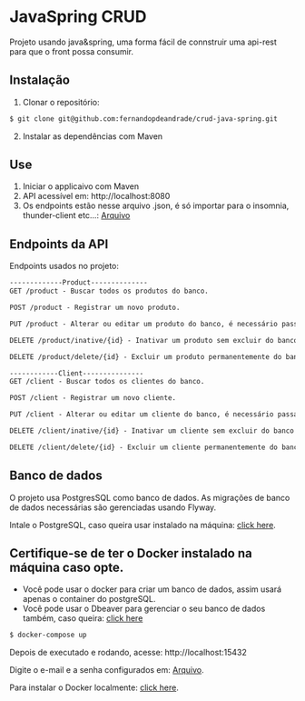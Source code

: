 # JavaSpring CRUD
Projeto usando java&spring, uma forma fácil de connstruir uma api-rest para que o front possa consumir.

## Instalação

1. Clonar o repositório:

```bash
$ git clone git@github.com:fernandopdeandrade/crud-java-spring.git
```

2. Instalar as dependências com Maven

## Use

1. Iniciar o applicaivo com Maven
2. API acessível em: http://localhost:8080
3. Os endpoints estão nesse arquivo .json, é só importar para o insomnia, thunder-client etc...: [Arquivo](./Insomnia_2023-09-04.json)

## Endpoints da API
Endpoints usados no projeto:

```markdown
-------------Product--------------
GET /product - Buscar todos os produtos do banco.

POST /product - Registrar um novo produto.

PUT /product - Alterar ou editar um produto do banco, é necessário passar o id do produto no body.

DELETE /product/inative/{id} - Inativar um produto sem excluir do banco de dados.

DELETE /product/delete/{id} - Excluir um produto permanentemente do banco de dados.

------------Client---------------
GET /client - Buscar todos os clientes do banco.

POST /client - Registrar um novo cliente.

PUT /client - Alterar ou editar um cliente do banco, é necessário passar o id do cliente no body.

DELETE /client/inative/{id} - Inativar um cliente sem excluir do banco de dados.

DELETE /client/delete/{id} - Excluir um cliente permanentemente do banco de dados.
```

## Banco de dados
O projeto usa PostgresSQL como banco de dados. As migrações de banco de dados necessárias são gerenciadas usando Flyway.

Intale o PostgreSQL, caso queira usar instalado na máquina: [click here](https://www.postgresql.org/download/).

## Certifique-se de ter o Docker instalado na máquina caso opte.

- Você pode usar o docker para criar um banco de dados, assim usará apenas o container do postgreSQL.
- Você pode usar o Dbeaver para gerenciar o seu banco de dados também, caso queira: [click here](https://dbeaver.io/download/)


```bash
$ docker-compose up
```
Depois de executado e rodando, acesse: http://localhost:15432

Digite o e-mail e a senha configurados em: [Arquivo](./docker-compose.yml).

Para instalar o Docker localmente: [click here](https://www.docker.com/products/docker-desktop/).

